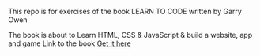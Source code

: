 This repo is for exercises of the book LEARN TO CODE written by Garry Owen

The book is about to Learn HTML, CSS & JavaScript & build a website, app and game
Link to the book [Get it here](http://libgen.rs/book/index.php?md5=FA4899B55D05BF0F5D3B177004DF2375)



